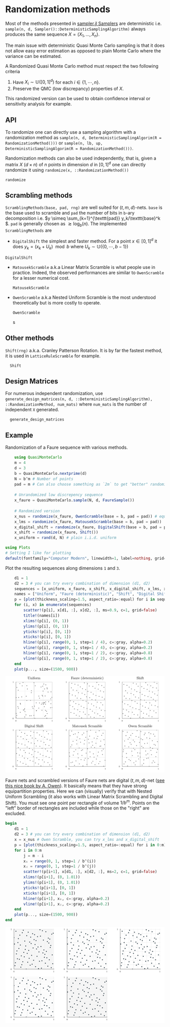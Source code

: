 # Randomization methods

Most of the methods presented in [sampler.jl Samplers](@ref) are deterministic i.e. `sample(n, d, Sampler()::DeterministicSamplingAlgorithm)` always produces the same sequence $X = (X_1, \dots, X_n)$.

The main issue with deterministic Quasi Monte Carlo sampling is that it does not allow easy error estimation as opposed to plain Monte Carlo where the variance can be estimated.

A Randomized Quasi Monte Carlo method must respect the two following criteria

1. Have $X_i\sim \mathbb{U}([0,1]^d)$ for each $i\in \{1,\cdots, n\}$.
2. Preserve the QMC (low discrepancy) properties of $X$.

This randomized version can be used to obtain confidence interval or sensitivity analysis for example.

## API

To randomize one can directly use a sampling algorithm with a randomization method as `sample(n, d, DeterministicSamplingAlgorim(R = RandomizationMethod()))` or `sample(n, lb, up, DeterministicSamplingAlgorim(R = RandomizationMethod()))`.

Randomization methods can also be used independently, that is, given a matrix $X$ ($d\times n$) of $n$ points in dimension $d$ in $[0,1]^d$ one can directly randomize it using `randomize(x, ::RandomizationMethod())`
```@docs
randomize
```

## Scrambling methods 

`ScramblingMethods(base, pad, rng)` are well suited for $(t,m,d)$-nets. `base` is the base used to scramble and `pad` the number of bits in `b`-ary decomposition i.e. $y \simeq \sum_{k=1}^{\texttt{pad}} y_k/\texttt{base}^k $.
`pad` is generally chosen as $\gtrsim \log_b(n)$.
The implemented `ScramblingMethods` are
  - `DigitalShift` the simplest and faster method. For a point $x\in [0,1]^d$ it does $y_k = (x_k + U_k) \mod b$ where $U_k ∼ \mathbb{U}(\{0, \cdots, b-1\})$
  ```@docs
  DigitalShift
  ```
  - `MatousekScramble` a.k.a Linear Matrix Scramble is what people use in practice. Indeed, the observed performances are similar to `OwenScramble` for a lesser numerical cost.
    ```@docs
    MatousekScramble
    ```
  - `OwenScramble` a.k.a Nested Uniform Scramble is the most understood theoretically but is more costly to operate.
    ```@docs
    OwenScramble
    ```
    s
## Other methods

`Shift(rng)` a.k.a. Cranley Patterson Rotation. It is by far the fastest method, it is used in `LatticeRuleScramble` for example.
```@docs
  Shift
```

## Design Matrices

For numerous independent randomization, use `generate_design_matrices(n, d, ::DeterministicSamplingAlgorithm), ::RandomizationMethod, num_mats)` where `num_mats` is the number of independent `X` generated.
```@docs
  generate_design_matrices
```

## Example

Randomization of a Faure sequence with various methods.

```julia
    using QuasiMonteCarlo
    m = 4
    d = 3
    b = QuasiMonteCarlo.nextprime(d)
    N = b^m # Number of points
    pad = m # Can also choose something as `2m` to get "better" randomization

    # Unrandomized low discrepency sequence
    x_faure = QuasiMonteCarlo.sample(N, d, FaureSample())

    # Randomized version
    x_nus = randomize(x_faure, OwenScramble(base = b, pad = pad)) # equivalent to sample(N, d, FaureSample(R = OwenScramble(base = b, pad = pad)))
    x_lms = randomize(x_faure, MatousekScramble(base = b, pad = pad))
    x_digital_shift = randomize(x_faure, DigitalShift(base = b, pad = pad))
    x_shift = randomize(x_faure, Shift())
    x_uniform = rand(d, N) # plain i.i.d. uniform
```

```julia
using Plots
# Setting I like for plotting
default(fontfamily="Computer Modern", linewidth=1, label=nothing, grid=true, framestyle=:default)
```

Plot the resulting sequences along dimensions `1` and `3`.

```julia
    d1 = 1
    d2 = 3 # you can try every combination of dimension (d1, d2)
    sequences = [x_uniform, x_faure, x_shift, x_digital_shift, x_lms, x_nus]
    names = ["Uniform", "Faure (deterministic)", "Shift", "Digital Shift", "Matousek Scramble", "Owen Scramble"]
    p = [plot(thickness_scaling=1.5, aspect_ratio=:equal) for i in sequences]
    for (i, x) in enumerate(sequences)
        scatter!(p[i], x[d1, :], x[d2, :], ms=0.9, c=1, grid=false)
        title!(names[i])
        xlims!(p[i], (0, 1))
        ylims!(p[i], (0, 1))
        yticks!(p[i], [0, 1])
        xticks!(p[i], [0, 1])
        hline!(p[i], range(0, 1, step=1 / 4), c=:gray, alpha=0.2)
        vline!(p[i], range(0, 1, step=1 / 4), c=:gray, alpha=0.2)
        hline!(p[i], range(0, 1, step=1 / 2), c=:gray, alpha=0.8)
        vline!(p[i], range(0, 1, step=1 / 2), c=:gray, alpha=0.8)
    end
    plot(p..., size=(1500, 900))
```

![Different randomize methods of the same initial set of points](../../img/various_randomization.svg)

Faure nets and scrambled versions of Faure nets are digital $(t,m,d)$-net ([see this nice book by A. Owen](https://artowen.su.domains/mc/qmcstuff.pdf)). It basically means that they have strong equipartition properties.
Here we can (visually) verify that with Nested Uniform Scrambling (it also works with Linear Matrix Scrambling and Digital Shift).
You must see one point per rectangle of volume $1/b^m$. Points on the "left" border of rectangles are included while those on the "right" are excluded.

```julia
begin
    d1 = 1 
    d2 = 3 # you can try every combination of dimension (d1, d2)
    x = x_nus # Owen Scramble, you can try x_lms and x_digital_shift
    p = [plot(thickness_scaling=1.5, aspect_ratio=:equal) for i in 0:m]
    for i in 0:m
        j = m - i
        xᵢ = range(0, 1, step=1 / b^(i))
        xⱼ = range(0, 1, step=1 / b^(j))
        scatter!(p[i+1], x[d1, :], x[d2, :], ms=2, c=1, grid=false)
        xlims!(p[i+1], (0, 1.01))
        ylims!(p[i+1], (0, 1.01))
        yticks!(p[i+1], [0, 1])
        xticks!(p[i+1], [0, 1])
        hline!(p[i+1], xᵢ, c=:gray, alpha=0.2)
        vline!(p[i+1], xⱼ, c=:gray, alpha=0.2)
    end
    plot(p..., size=(1500, 900))
end
```

![All the different elementary rectangle contain only one points](../../img/equidistribution.svg)
